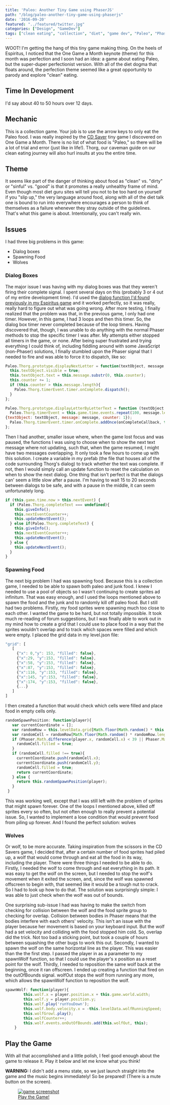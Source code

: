 ```yaml
---
title: 'Paleo: Another Tiny Game using PhaserJS'
path: "/blog/paleo-another-tiny-game-using-phaserjs"
date: '2016-09-20'
featured: "../featured/twitter.jpg"
categories: ["Design", "GameDev"]
tags: ["clean eating", "collection", "diet", "game dev", "Paleo", "Phaser"]
---
```


WOOT! I'm getting the hang of this tiny game making thing. On the heels of Espiritus, I noticed that the One Game a Month keynote (theme) for this month was perfection and I soon had an idea: a game about eating Paleo, but the super-duper perfectionist version. With all of the diet dogma that floats around, the perfection theme seemed like a great opportunity to parody and explore "clean" eating.

## Time In Development

I'd say about 40 to 50 hours over 12 days.

## Mechanic

This is a collection game. Your job is to use the arrow keys to only eat the Paleo food. I was really inspired by the [CD Saver](http://www.lexaloffle.com/bbs/?tid=27611) tiny game I discovered on One Game a Month. There is no list of what food is "Paleo," so there will be a lot of trial and error (just like in life!). Thorg, our caveman guide on our clean eating journey will also hurl insults at you the entire time.

## Theme

It seems like part of the danger of thinking about food as "clean" vs. "dirty" or "sinful" vs. "good" is that it promotes a really unhealthy frame of mind. Even though most diet guru sites will tell you not to be too hard on yourself if you "slip up," the very language around food, along with all of the diet talk one is bound to run into everywhere encourages a person to think of themselves as a failure whenever they stray outside of the guidelines. That's what this game is about. Intentionally, you can't really win.

## Issues

I had three big problems in this game:

*   Dialog boxes
*   Spawning Food
*   Wolves

### Dialog Boxes

The major issue I was having with my dialog boxes was that they weren't firing their complete signal. I spent several days on this (probably 3 or 4 out of my entire development time). I'd used the [dialog function I'd found previously in my Espiritus game](/blog/espiritus-a-teeny-tiny-game-made-using-phaser-js/) and it worked perfectly, so it was really, really hard to figure out what was going wrong. After more testing, I finally realized that the problem was that, in the previous game, I only had one timer. However, in this game, I had 3 loops and then this timer. So, the dialog box timer never completed because of the loop timers. Having discovered that, though, I was unable to do anything with the normal Phaser methods to stop the specific timer I was after. My attempts either stopped all timers in the game, or none. After being super frustrated and trying everything I could think of, including fiddling around with some JavaScript (non-Phaser) solutions, I finally stumbled upon the Phaser signal that I needed to fire and was able to force it to dispatch, like so:

```javascript
Paleo.Thorg.prototype.displayNextLetter = function(textObject, message, counter) {
  this.textObject.visible = true;
  this.textObject.text = this.message.substr(0, this.counter);
  this.counter += 1;
  if (this.counter > this.message.length){
    Paleo.Thorg.timerEvent.timer.onComplete.dispatch();
  }
};

Paleo.Thorg.prototype.displayLetterByLetterText = function (textObject, message, onCompleteCallback) {
  Paleo.Thorg.timerEvent = this.game.time.events.repeat(100, message.length, this.displayNextLetter,
{textObject: textObject, message: message, counter: 1});
  Paleo.Thorg.timerEvent.timer.onComplete.addOnce(onCompleteCallback, this, 10);
};
```

Then I had another, smaller issue where, when the game lost focus and was paused, the functions I was using to choose when to show the next text message where not updating, such that, when the game resumed, I might have two messages overlapping. It only took a few hours to come up with this solution. I create a variable in my prefab (the file that houses all of the code surrounding Thorg's dialog) to track whether the text was complete. If not, then I would simply call an update function to reset the calculation on when to show the next dialog. One thing that isn't perfect is that the dialogs can' seem a little slow after a pause. I'm having to wait 15 to 20 seconds between dialogs to be safe, and with a pause in the middle, it can seem unfortunately long.

```javascript
if (this.game.time.now > this.nextEvent) {
  if (Paleo.Thorg.completeText === undefined){
    this.giveInfo();
    this.nextEventCounter++;
    this.updateNextEvent();
  } else if(Paleo.Thorg.completeText) {
    this.giveInfo();
    this.nextEventCounter++;
    this.updateNextEvent();
  } else {
    this.updateNextEvent();
  }
}
```

### Spawning Food

The next big problem I had was spawning food. Because this is a collection game, I needed to be able to spawn both paleo and junk food. I knew I needed to use a pool of objects so I wasn't continuing to create sprites ad infinitum. That was easy enough, and I used the loops mentioned above to spawn the food and the junk and to randomly kill off paleo food. But I still had two problems. Firstly, my food sprites were spawning much too close to each other. I wanted the game to be hard, but not totally impossible. It took much re-reading of forum suggestions, but I was finally able to work out in my mind how to create a grid that I could use to place food in a way that the sprites wouldn't overlap and to track which spaces were filled and which were empty. I placed the grid data in my level.json file:

```javascript
"grid": [
   [
     {"x": 0,"y": 153, "filled": false},
     {"x":29, "y":153, "filled": false},
     {"x":58, "y":153, "filled": false},
     {"x":87, "y":153, "filled": false},
     {"x":116, "y":153, "filled": false},
     {"x":145, "y":153, "filled": false},
     {"x":174, "y":153, "filled": false},
     {...}
   ]
]
```

I then created a function that would check which cells were filled and place food in empty cells only.

```javascript
randomSpawnPosition: function(player){
   var currentCoordinate = [];
   var randomRow = this.levelData.grid[Math.floor(Math.random() * this.levelData.grid.length)];
   var randomCell = randomRow[Math.floor(Math.random() * randomRow.length)];
   if (Phaser.Math.difference(player.x, randomCell.x) < 39 || Phaser.Math.difference(player.y, randomCell.y) < 39) {
     randomCell.filled = true;
   }
   if (randomCell.filled !== true){
     currentCoordinate.push(randomCell.x);
     currentCoordinate.push(randomCell.y);
     randomCell.filled = true;
     return currentCoordinate;
   } else {
     return this.randomSpawnPosition(player);
   }
 }
```

This was working well, except that I was still left with the problem of sprites that might spawn forever. One of the loops I mentioned above, killed off sprites every so often, but not often enough to really prevent a potential issue. So, I wanted to implement a lose condition that would prevent food from piling up forever. And I found the perfect solution: wolves

### Wolves

Or wolf, to be more accurate. Taking inspiration from the scissors in the CD Savers game, I decided that, after a certain number of food sprites had piled up, a wolf that would come through and eat all the food in its way, including the player. There were three things I needed to be able to do. Firstly, I needed the wolf to come through and eat everything in its path. It was easy to get the wolf on the screen, but I needed to stop the wolf's movement when it exited the screen, and, since the wolf was spawned offscreen to begin with, that seemed like it would be a tough nut to crack. So I had to look up how to do that. The solution was surprisingly simple: I was able to just check when the wolf was out of bounds.

One surprising sub-issue I had was having to make the switch from checking for collision between the wolf and the food sprite group to checking for overlap. Collision between bodies in Phaser means that the bodies interfere with each others' velocity. This isn't an issue with the player because her movement is based on your keyboard input. But the wolf had a set velocity and colliding with the food stopped him cold. So, overlap did the trick. Not too bad a sticking point, but took a couple of hours between squashing the other bugs to work this out. Secondly, I wanted to spawn the wolf on the same horizontal line as the player. This was easier than the the first step. I passed the player in as a parameter to my spawnWolf function, so that I could use the player's x position as a reset point for the wolf. Thirdly, I needed to reposition the same wolf back at the beginning, once it ran offscreen. I ended up creating a function that fired on the outOfBounds signal. wolfOut stops the wolf from running any more, which allows the spawnWolf function to reposition the wolf.

```javascript
spawnWolf: function(player){
        this.wolf.x = player.position.x + this.game.world.width;
        this.wolf.y = player.position.y;
        this.wolf.play('runYouDown');
        this.wolf.body.velocity.x = -this.levelData.wolfRunningSpeed;
        this.wolfGrowl.play();
        this.wolfCounter++;
        this.wolf.events.onOutOfBounds.add(this.wolfOut, this);
    }
```

## Play the Game

With all that accomplished and a little polish, I feel good enough about the game to release it. Play it below and let me know what you think!

**WARNING:** I didn't add a menu state, so we just launch straight into the game and the music begins immediately! So be prepared! (There is a mute button on the screen).

<figure>
  <a href="https://anthkris.itch.io/paleo" target="blank">
    <img
    sizes="(max-width: 810px) 100vw, 810px"
    srcset="http://res.cloudinary.com/dhdaswa6t/image/upload/f_auto,q_60,w_203/v1530396697/blog/Screen-Shot-2016-09-18-at-12.50.54-PM.png 203w,
            http://res.cloudinary.com/dhdaswa6t/image/upload/f_auto,q_60,w_405/v1530396697/blog/Screen-Shot-2016-09-18-at-12.50.54-PM.png 405w,
            http://res.cloudinary.com/dhdaswa6t/image/upload/f_auto,q_60,w_810/v1530396697/blog/Screen-Shot-2016-09-18-at-12.50.54-PM.png 810w,
            http://res.cloudinary.com/dhdaswa6t/image/upload/f_auto,q_60,w_1215/v1530396697/blog/Screen-Shot-2016-09-18-at-12.50.54-PM.png 1215w"
    src="http://res.cloudinary.com/dhdaswa6t/image/upload/f_auto,q_60,w_810/v1530396697/blog/Screen-Shot-2016-09-18-at-12.50.54-PM.png"
    alt="game screenshot" />
    <figcaption>Play the Game!</figcaption>
  </a>
</figure>
